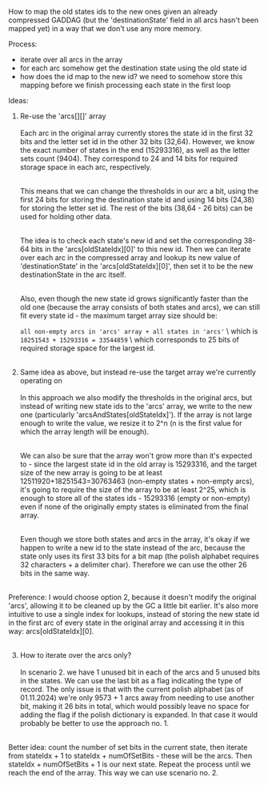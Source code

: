 How to map the old states ids to the new ones given an already compressed
GADDAG (but the 'destinationState' field in all arcs hasn't been mapped yet) in
a way that we don't use any more memory.

Process:
- iterate over all arcs in the array
- for each arc somehow get the destination state using the old state id 
- how does the id map to the new id? we need to somehow store this mapping
  before we finish processing each state in the first loop 

Ideas:
1. Re-use the 'arcs[][]' array <br><br> Each arc in the original array
currently stores the state id in the first 32 bits and the letter set id in the
other 32 bits (32,64). However, we know the exact number of states in the end
(15293316), as well as the letter sets count (9404). They correspond to 24 and
14 bits for required storage space in each arc, respectively. <br><br>

    This means that we can change the thresholds in our arc a bit, using the
    first 24 bits for storing the destination state id and using 14 bits
    (24,38) for storing the letter set id. The rest of the bits (38,64 - 26
    bits) can be used for holding other data.<br><br>

    The idea is to check each state's new id and set the corresponding 38-64
    bits in the 'arcs[oldStateIdx][0]' to this new id. Then we can iterate over
    each arc in the compressed array and lookup its new value of
    'destinationState' in the 'arcs[oldStateIdx][0]', then set it to be the new
    destinationState in the arc itself. <br><br>
   
    Also, even though the new state id grows significantly faster than the old
    one (because the array consists of both states and arcs), we can still fit
    every state id - the maximum target array size should be:

    `all non-empty arcs in 'arcs' array + all states in 'arcs'` \ which is \
    `18251543 + 15293316 = 33544859` \ which corresponds to 25 bits of required
    storage space for the largest id.<br><br>
2. Same idea as above, but instead re-use the target array we're currently
operating on<br><br> In this approach we also modify the thresholds in the
original arcs, but instead of writing new state ids to the 'arcs' array, we
write to the new one (particularly 'arcsAndStates[oldStateIdx]'). If the array
is not large enough to write the value, we resize it to 2^n (n is the first
value for which the array length will be enough). <br><br>

    We can also be sure that the array won't grow more than it's expected to -
    since the largest state id in the old array is 15293316, and the target
    size of the new array is going to be at least 12511920+18251543=30763463
    (non-empty states + non-empty arcs), it's going to require the size of the
    array to be at least 2^25, which is enough to store all of the states ids -
    15293316 (empty or non-empty) even if none of the originally empty states
    is eliminated from the final array.<br><br>

    Even though we store both states and arcs in the array, it's okay if we
    happen to write a new id to the state instead of the arc, because the state
    only uses its first 33 bits for a bit map (the polish alphabet requires 32
    characters + a delimiter char). Therefore we can use the other 26 bits in
    the same way.<br><br>

Preference: I would choose option 2, because it doesn't modify the original
'arcs', allowing it to be cleaned up by the GC a little bit earlier. It's also
more intuitive to use a single index for lookups, instead of storing the new
state id in the first arc of every state in the original array and accessing it
in this way: arcs[oldStateIdx][0].<br><br>

3. How to iterate over the arcs only? <br><br> In scenario 2. we have 1 unused
bit in each of the arcs and 5 unused bits in the states. We can use the last
bit as a flag indicating the type of record. The only issue is that with the
current polish alphabet (as of 01.11.2024) we're only 9573 + 1 arcs away from
needing to use another bit, making it 26 bits in total, which would possibly
leave no space for adding the flag if the polish dictionary is expanded. In
that case it would probably be better to use the approach no. 1. <br><br>

Better idea: count the number of set bits in the current state, then iterate
from stateIdx + 1 to stateIdx + numOfSetBits - these will be the arcs. Then
stateIdx + numOfSetBits + 1 is our next state. Repeat the process until we
reach the end of the array. This way we can use scenario no. 2.<br><br>
